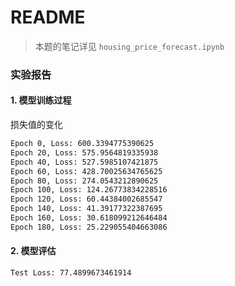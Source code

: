 # README

> 本题的笔记详见 `housing_price_forecast.ipynb`

### 实验报告

#### 1. 模型训练过程

损失值的变化

```sh
Epoch 0, Loss: 600.3394775390625
Epoch 20, Loss: 575.9564819335938
Epoch 40, Loss: 527.5985107421875
Epoch 60, Loss: 428.70025634765625
Epoch 80, Loss: 274.0543212890625
Epoch 100, Loss: 124.26773834228516
Epoch 120, Loss: 60.44384002685547
Epoch 140, Loss: 41.39177322387695
Epoch 160, Loss: 30.618099212646484
Epoch 180, Loss: 25.229055404663086
```

#### 2. 模型评估

```sh
Test Loss: 77.4899673461914
```

